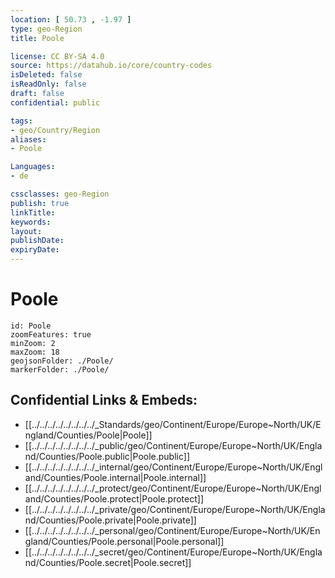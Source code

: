 ```yaml
---
location: [ 50.73 , -1.97 ] 
type: geo-Region
title: Poole

license: CC BY-SA 4.0
source: https://datahub.io/core/country-codes
isDeleted: false
isReadOnly: false
draft: false
confidential: public

tags:
- geo/Country/Region
aliases:
- Poole

Languages:
- de

cssclasses: geo-Region
publish: true
linkTitle: 
keywords: 
layout: 
publishDate: 
expiryDate: 
---
```


# Poole

```leaflet
id: Poole
zoomFeatures: true 
minZoom: 2 
maxZoom: 18
geojsonFolder: ./Poole/
markerFolder: ./Poole/
```


## Confidential Links & Embeds: 
- [[../../../../../../../../_Standards/geo/Continent/Europe/Europe~North/UK/England/Counties/Poole|Poole]] 
- [[../../../../../../../../_public/geo/Continent/Europe/Europe~North/UK/England/Counties/Poole.public|Poole.public]] 
- [[../../../../../../../../_internal/geo/Continent/Europe/Europe~North/UK/England/Counties/Poole.internal|Poole.internal]] 
- [[../../../../../../../../_protect/geo/Continent/Europe/Europe~North/UK/England/Counties/Poole.protect|Poole.protect]] 
- [[../../../../../../../../_private/geo/Continent/Europe/Europe~North/UK/England/Counties/Poole.private|Poole.private]] 
- [[../../../../../../../../_personal/geo/Continent/Europe/Europe~North/UK/England/Counties/Poole.personal|Poole.personal]] 
- [[../../../../../../../../_secret/geo/Continent/Europe/Europe~North/UK/England/Counties/Poole.secret|Poole.secret]] 

